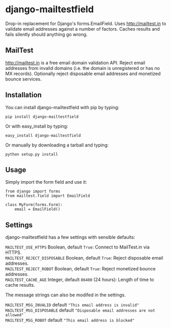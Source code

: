 # django-mailtestfield
Drop-in replacement for Django's forms.EmailField. Uses http://mailtest.in to validate email addresses against a number of factors. Caches results and fails silently should anything go wrong.

## MailTest

http://mailtest.in is a free email domain validation API. Reject email addresses from invalid domains (i.e. the domain is unregistered or has no MX records). Optionally reject disposable email addresses and monetized bounce services.

## Installation

You can install django-mailtestfield with pip by typing:

    pip install django-mailtestfield

Or with easy_install by typing:

    easy_install django-mailtestfield

Or manually by downloading a tarball and typing:

    python setup.py install

## Usage

Simply import the form field and use it:

    from django import forms
    from mailtest.field import EmailField

    class MyForm(forms.Form):
        email = EmailField()

## Settings

django-mailtestfield has a few settings with sensible defaults:

`MAILTEST_USE_HTTPS` Boolean, default `True`: Connect to MailTest.in via HTTPS.<br />
`MAILTEST_REJECT_DISPOSABLE` Boolean, default `True`: Reject disposable email addresses.<br />
`MAILTEST_REJECT_ROBOT` Boolean, default `True`: Reject monetized bounce addresses.<br />
`MAILTEST_CACHE_AGE` Integer, default `86400` (24 hours): Length of time to cache results.

The message strings can also be modifed in the settings.

`MAILTEST_MSG_INVALID` default `"This email address is invalid"`<br />
`MAILTEST_MSG_DISPOSABLE` default `"Disposable email addresses are not allowed"`<br />
`MAILTEST_MSG_ROBOT` default `"This email address is blocked"`

